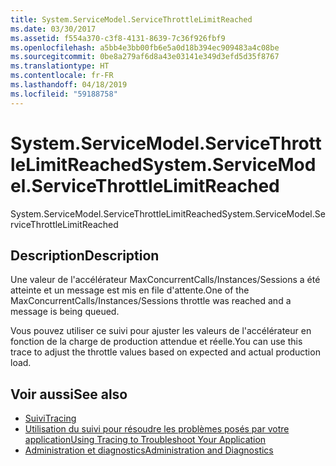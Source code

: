 ```yaml
---
title: System.ServiceModel.ServiceThrottleLimitReached
ms.date: 03/30/2017
ms.assetid: f554a370-c3f8-4131-8639-7c36f926fbf9
ms.openlocfilehash: a5bb4e3bb00fb6e5a0d18b394ec909483a4c08be
ms.sourcegitcommit: 0be8a279af6d8a43e03141e349d3efd5d35f8767
ms.translationtype: HT
ms.contentlocale: fr-FR
ms.lasthandoff: 04/18/2019
ms.locfileid: "59188758"
---
```

# <a name="systemservicemodelservicethrottlelimitreached"></a><span data-ttu-id="b2191-102">System.ServiceModel.ServiceThrottleLimitReached</span><span class="sxs-lookup"><span data-stu-id="b2191-102">System.ServiceModel.ServiceThrottleLimitReached</span></span>
<span data-ttu-id="b2191-103">System.ServiceModel.ServiceThrottleLimitReached</span><span class="sxs-lookup"><span data-stu-id="b2191-103">System.ServiceModel.ServiceThrottleLimitReached</span></span>  
  
## <a name="description"></a><span data-ttu-id="b2191-104">Description</span><span class="sxs-lookup"><span data-stu-id="b2191-104">Description</span></span>  
 <span data-ttu-id="b2191-105">Une valeur de l'accélérateur MaxConcurrentCalls/Instances/Sessions a été atteinte et un message est mis en file d'attente.</span><span class="sxs-lookup"><span data-stu-id="b2191-105">One of the MaxConcurrentCalls/Instances/Sessions throttle was reached and a message is being queued.</span></span>  
  
 <span data-ttu-id="b2191-106">Vous pouvez utiliser ce suivi pour ajuster les valeurs de l'accélérateur en fonction de la charge de production attendue et réelle.</span><span class="sxs-lookup"><span data-stu-id="b2191-106">You can use this trace to adjust the throttle values based on expected and actual production load.</span></span>  
  
## <a name="see-also"></a><span data-ttu-id="b2191-107">Voir aussi</span><span class="sxs-lookup"><span data-stu-id="b2191-107">See also</span></span>

- [<span data-ttu-id="b2191-108">Suivi</span><span class="sxs-lookup"><span data-stu-id="b2191-108">Tracing</span></span>](../../../../../docs/framework/wcf/diagnostics/tracing/index.md)
- [<span data-ttu-id="b2191-109">Utilisation du suivi pour résoudre les problèmes posés par votre application</span><span class="sxs-lookup"><span data-stu-id="b2191-109">Using Tracing to Troubleshoot Your Application</span></span>](../../../../../docs/framework/wcf/diagnostics/tracing/using-tracing-to-troubleshoot-your-application.md)
- [<span data-ttu-id="b2191-110">Administration et diagnostics</span><span class="sxs-lookup"><span data-stu-id="b2191-110">Administration and Diagnostics</span></span>](../../../../../docs/framework/wcf/diagnostics/index.md)
